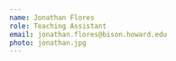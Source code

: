 ```yaml
---
name: Jonathan Flores
role: Teaching Assistant
email: jonathan.flores@bison.howard.edu
photo: jonathan.jpg
---
```

